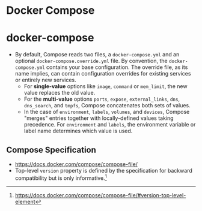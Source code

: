 # Docker Compose

# docker-compose

* By default, Compose reads two files, a `docker-compose.yml` and an optional `docker-compose.override.yml` file. By convention, the `docker-compose.yml` contains your base configuration. The override file, as its name implies, can contain configuration overrides for existing services or entirely new services.
  * For **single-value** options like `image`, `command` or `mem_limit`, the new value replaces the old value.
  * For the **multi-value** options `ports`, `expose`, `external_links`, `dns`, `dns_search`, and `tmpfs`, Compose concatenates both sets of values.
  * In the case of `environment`, `labels`, `volumes`, and `devices`, Compose "merges" entries together with locally-defined values taking precedence. For `environment` and `labels`, the environment variable or label name determines which value is used.

## Compose Specification

* https://docs.docker.com/compose/compose-file/
* Top-level `version` property is defined by the specification for backward compatibility but is only informative.[^1]


[^1]: https://docs.docker.com/compose/compose-file/#version-top-level-element
